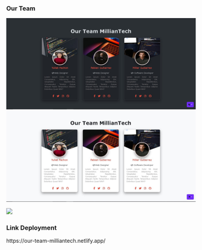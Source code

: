 <h3>Our Team</h3>

![Preview 1](preview1.jpg)
![Preview 2](preview2.jpg)

<img src="https://skillicons.dev/icons?i=vscode,html,css,javascript" />

<h3>Link Deployment</h3>
https://our-team-milliantech.netlify.app/
